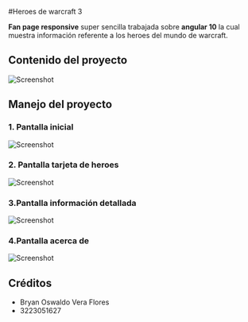 ﻿#Heroes de warcraft 3

**Fan page responsive** super sencilla trabajada sobre **angular 10** la cual muestra información referente a los heroes del mundo de warcraft. 

## Contenido del proyecto
![Screenshot](/Hckerosos/Heroes-warcraft/blob/main/Captura.png)

## Manejo del proyecto
### 1. Pantalla inicial
![Screenshot](/Hckerosos/Heroes-warcraft/blob/main/Captura1.png)
### 2. Pantalla tarjeta de heroes
![Screenshot](/Hckerosos/Heroes-warcraft/blob/main/Captura2.png)
### 3.Pantalla información detallada
![Screenshot](/Hckerosos/Heroes-warcraft/blob/main/Captura3.png)
### 4.Pantalla acerca de
![Screenshot](/Hckerosos/Heroes-warcraft/blob/main/Captura4.png)
## Créditos
- Bryan Oswaldo Vera Flores
- 3223051627